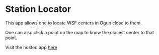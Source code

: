 # Station Locator
This app allows one to locate WSF centers in Ogun close to them.

One can also click a point on the map to know the closest center to that point. 

Visit the hosted app [here](https://wsfcentres.herokuapp.com)